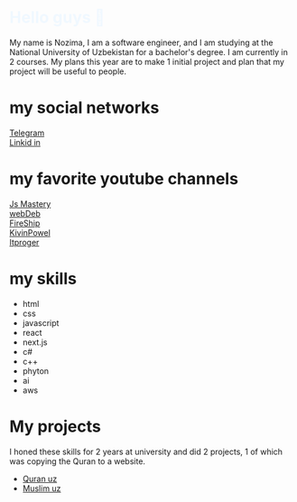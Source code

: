 <h1 style="color: aliceblue;">
        Hello guys 👋
</h1>
<p>
        My name is Nozima, I am a software engineer, and I am studying at the National University of Uzbekistan for a bachelor's degree. I am currently in 2 courses. My plans this year are to make 1 initial project and plan         that my project will be useful to people.
</p>
<h1>
        my social networks
</h1>

 <a href="https://web.telegram.org/k/">
        Telegram 

    
</a>
<br/>
<a  href="https://ru.linkedin.com/">
        Linkid in
</a>


<h1>
        my favorite youtube channels
</h1>

 <a href="https://www.youtube.com/results?search_query=js+mastery">
        Js Mastery 

    
</a>
<br/>
<a  href="https://www.youtube.com/@YauhenKavalchuk">
        webDeb
</a>
<br/>
<a  href="https://www.youtube.com/@Fireship">
        FireShip
</a>
<br/>
<a  href="https://www.youtube.com/@KevinPowell">
        KivinPowel
</a>
<br/>
<a  href="https://www.youtube.com/@itproger">
        Itproger
</a>


<h1>
        my skills
</h1>

<ul>
<li>
      html          
</li>
<li>
      css          
</li>
<li>
      javascript          
</li>
<li>
      react          
</li>
<li>
      next.js          
</li>
<li>
      c#    
</li>
<li>
      c++          
</li>
<li>
      phyton          
</li>
<li>
      ai          
</li>
<li>
      aws          
</li>   
</ul>

<h1>
        My projects
</h1>
<p>
        I honed these skills for 2 years at university and did 2 projects, 1 of which was copying the Quran to a website.
</p>
<ul>
<li>
        <a href="https://quran.uz/">Quran uz</a>
</li>
<li>
        <a href="http://mp3muslim.uz/">Muslim uz</a>
</li>
</ul>

